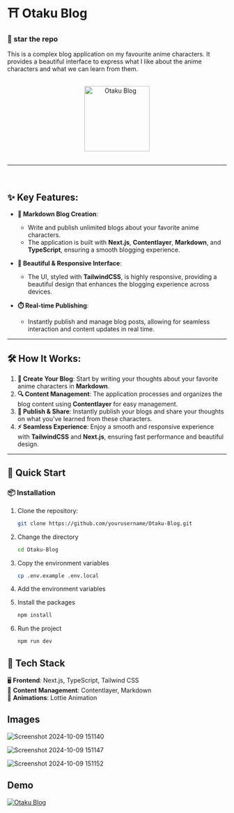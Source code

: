 # ⛩️ Otaku Blog

### 🌟 star the repo

This is a complex blog application on my favourite anime characters. It provides a beautiful interface to express what I like about the anime characters and what we can learn from them.

<br />

<div align=center>
  <img src="https://github.com/user-attachments/assets/70d7d8a8-a55d-4f8a-bc22-9c0f766e284c" alt="Otaku Blog" width=150 height=150 />
</div>

<br />

---

<br />

## ✨ Key Features:

- **📄 Markdown Blog Creation**:  
   - Write and publish unlimited blogs about your favorite anime characters.
   - The application is built with **Next.js**, **Contentlayer**, **Markdown**, and **TypeScript**, ensuring a smooth blogging experience.

- **🎯 Beautiful & Responsive Interface**:  
   - The UI, styled with **TailwindCSS**, is highly responsive, providing a beautiful design that enhances the blogging experience across devices.

- **⏱️ Real-time Publishing**:  
   - Instantly publish and manage blog posts, allowing for seamless interaction and content updates in real time.

---

## 🛠️ How It Works:

1. **📝 Create Your Blog**: Start by writing your thoughts about your favorite anime characters in **Markdown**.
2. **🔍 Content Management**: The application processes and organizes the blog content using **Contentlayer** for easy management.
3. **💬 Publish & Share**: Instantly publish your blogs and share your thoughts on what you've learned from these characters.
4. **⚡ Seamless Experience**: Enjoy a smooth and responsive experience with **TailwindCSS** and **Next.js**, ensuring fast performance and beautiful design.

---

## 🚀 Quick Start

### 📦 Installation

1. Clone the repository:
   ```bash
   git clone https://github.com/yourusername/Otaku-Blog.git
   ```
2. Change the directory
   ```bash
   cd Otaku-Blog
   ```
3. Copy the environment variables
   ```bash
   cp .env.example .env.local
   ```
4. Add the environment variables
   
6. Install the packages
   ```bash
   npm install
   ```
7. Run the project
   ```bash
   npm run dev
   ```
   
## 🧰 Tech Stack
🖥️ **Frontend**: Next.js, TypeScript, Tailwind CSS  
🎨 **Content Management**: Contentlayer, Markdown  
🎨 **Animations**: Lottie Animation  

## Images

![Screenshot 2024-10-09 151140](https://github.com/user-attachments/assets/0344962f-dcbc-4d38-b6f7-2ef011681e88)

![Screenshot 2024-10-09 151147](https://github.com/user-attachments/assets/cba6ece7-449c-4283-9417-c8a5d94e3ed6)

![Screenshot 2024-10-09 151152](https://github.com/user-attachments/assets/8c7731ab-3c77-4f0c-aa96-404feecd5c29)

## Demo

[![Otaku Blog](https://img.youtube.com/vi/VlyUfaK38_s/0.jpg)](https://www.youtube.com/watch?v=VlyUfaK38_s)

